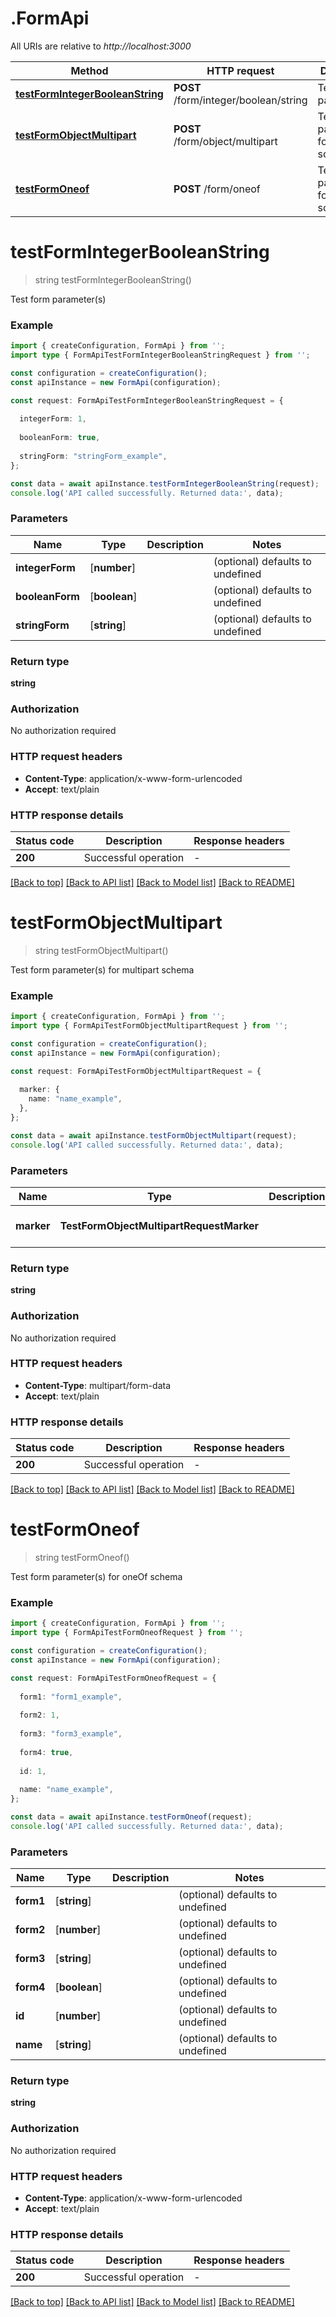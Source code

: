 # .FormApi

All URIs are relative to *http://localhost:3000*

Method | HTTP request | Description
------------- | ------------- | -------------
[**testFormIntegerBooleanString**](FormApi.md#testFormIntegerBooleanString) | **POST** /form/integer/boolean/string | Test form parameter(s)
[**testFormObjectMultipart**](FormApi.md#testFormObjectMultipart) | **POST** /form/object/multipart | Test form parameter(s) for multipart schema
[**testFormOneof**](FormApi.md#testFormOneof) | **POST** /form/oneof | Test form parameter(s) for oneOf schema


# **testFormIntegerBooleanString**
> string testFormIntegerBooleanString()

Test form parameter(s)

### Example


```typescript
import { createConfiguration, FormApi } from '';
import type { FormApiTestFormIntegerBooleanStringRequest } from '';

const configuration = createConfiguration();
const apiInstance = new FormApi(configuration);

const request: FormApiTestFormIntegerBooleanStringRequest = {
  
  integerForm: 1,
  
  booleanForm: true,
  
  stringForm: "stringForm_example",
};

const data = await apiInstance.testFormIntegerBooleanString(request);
console.log('API called successfully. Returned data:', data);
```


### Parameters

Name | Type | Description  | Notes
------------- | ------------- | ------------- | -------------
 **integerForm** | [**number**] |  | (optional) defaults to undefined
 **booleanForm** | [**boolean**] |  | (optional) defaults to undefined
 **stringForm** | [**string**] |  | (optional) defaults to undefined


### Return type

**string**

### Authorization

No authorization required

### HTTP request headers

 - **Content-Type**: application/x-www-form-urlencoded
 - **Accept**: text/plain


### HTTP response details
| Status code | Description | Response headers |
|-------------|-------------|------------------|
**200** | Successful operation |  -  |

[[Back to top]](#) [[Back to API list]](README.md#documentation-for-api-endpoints) [[Back to Model list]](README.md#documentation-for-models) [[Back to README]](README.md)

# **testFormObjectMultipart**
> string testFormObjectMultipart()

Test form parameter(s) for multipart schema

### Example


```typescript
import { createConfiguration, FormApi } from '';
import type { FormApiTestFormObjectMultipartRequest } from '';

const configuration = createConfiguration();
const apiInstance = new FormApi(configuration);

const request: FormApiTestFormObjectMultipartRequest = {
  
  marker: {
    name: "name_example",
  },
};

const data = await apiInstance.testFormObjectMultipart(request);
console.log('API called successfully. Returned data:', data);
```


### Parameters

Name | Type | Description  | Notes
------------- | ------------- | ------------- | -------------
 **marker** | **TestFormObjectMultipartRequestMarker** |  | defaults to undefined


### Return type

**string**

### Authorization

No authorization required

### HTTP request headers

 - **Content-Type**: multipart/form-data
 - **Accept**: text/plain


### HTTP response details
| Status code | Description | Response headers |
|-------------|-------------|------------------|
**200** | Successful operation |  -  |

[[Back to top]](#) [[Back to API list]](README.md#documentation-for-api-endpoints) [[Back to Model list]](README.md#documentation-for-models) [[Back to README]](README.md)

# **testFormOneof**
> string testFormOneof()

Test form parameter(s) for oneOf schema

### Example


```typescript
import { createConfiguration, FormApi } from '';
import type { FormApiTestFormOneofRequest } from '';

const configuration = createConfiguration();
const apiInstance = new FormApi(configuration);

const request: FormApiTestFormOneofRequest = {
  
  form1: "form1_example",
  
  form2: 1,
  
  form3: "form3_example",
  
  form4: true,
  
  id: 1,
  
  name: "name_example",
};

const data = await apiInstance.testFormOneof(request);
console.log('API called successfully. Returned data:', data);
```


### Parameters

Name | Type | Description  | Notes
------------- | ------------- | ------------- | -------------
 **form1** | [**string**] |  | (optional) defaults to undefined
 **form2** | [**number**] |  | (optional) defaults to undefined
 **form3** | [**string**] |  | (optional) defaults to undefined
 **form4** | [**boolean**] |  | (optional) defaults to undefined
 **id** | [**number**] |  | (optional) defaults to undefined
 **name** | [**string**] |  | (optional) defaults to undefined


### Return type

**string**

### Authorization

No authorization required

### HTTP request headers

 - **Content-Type**: application/x-www-form-urlencoded
 - **Accept**: text/plain


### HTTP response details
| Status code | Description | Response headers |
|-------------|-------------|------------------|
**200** | Successful operation |  -  |

[[Back to top]](#) [[Back to API list]](README.md#documentation-for-api-endpoints) [[Back to Model list]](README.md#documentation-for-models) [[Back to README]](README.md)


